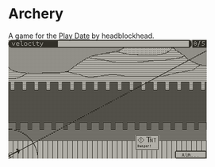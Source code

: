 # Archery
A game for the [Play Date](https://play.date) by headblockhead.
![The game's first level](./readme_sources/lvl1_aim.png)
